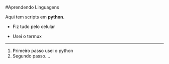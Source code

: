 #Aprendendo  Linguagens 
<p>Aqui tem scripts em <strong>python</strong>.</p>

- Fiz tudo pelo celular
+ Usei o termux
 ------
1. Primeiro passo usei o python
2. Segundo passo....


